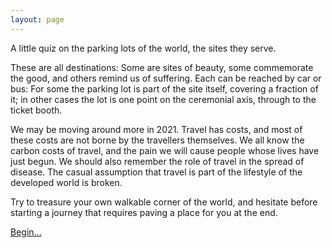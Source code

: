 ```yaml
---
layout: page
---
```

A little quiz on the parking lots of the world, the sites they serve.

These are all destinations: Some are sites of beauty,
some commemorate the good, and others remind us of suffering. Each can be reached by car or bus: For some the parking lot is part of the site itself, covering a fraction of it; in other cases the lot is one point on the ceremonial axis, through to the ticket booth.

We may be moving around more in 2021.
Travel has costs, and most of these costs are not borne by the travellers themselves.
We all know the carbon costs of travel, and the pain we will cause people whose lives have just begun.
We should also remember the role of travel in the spread of disease. 
The casual assumption that travel is part of the lifestyle of the developed world is broken.

Try to treasure your own walkable corner of the world,
and hesitate before starting a journey that requires paving a place for you at the end.

[Begin...](places/1)
